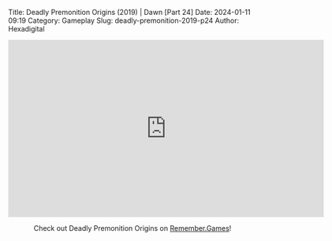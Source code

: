 Title: Deadly Premonition Origins (2019) | Dawn [Part 24]
Date: 2024-01-11 09:19
Category: Gameplay
Slug: deadly-premonition-2019-p24
Author: Hexadigital

<center><iframe src="https://www.youtube.com/embed/3cvFjt3GMBc?feature=oembed" allow="accelerometer; autoplay; encrypted-media; gyroscope; picture-in-picture" width="640" height="360" frameborder="0"></iframe>

Check out Deadly Premonition Origins on [Remember.Games](https://remember.games/game/3549/deadly-premonition-origins/)!</center>